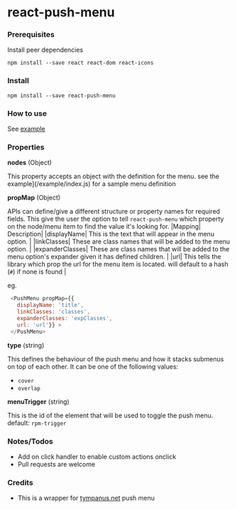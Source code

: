 # react-push-menu

### Prerequisites

Install peer dependencies

`npm install --save react react-dom react-icons`

### Install

`npm install --save react-push-menu`

### How to use

See [example](example/index.js)

### Properties

**nodes** (Object)

This property accepts an object with the definition for the menu. see the example](/example/index.js) for a sample menu definition

**propMap** (Object)

APIs can define/give a different structure or property names for required fields.
This give the user the option to tell `react-push-menu` which property on the node/menu item to find the value it's looking for.
|Mapping| Description|
|displayName| This is the text that will appear in the menu option. |
|linkClasses| These are class names that will be added to the menu option. |
|expanderClasses| These are class names that will be added to the menu option's expander given it has defined children. |
|url| This tells the library which prop the url for the menu item is located. will default to a hash (`#`) if none is found |

eg.

```js
 <PushMenu propMap={{
   displayName: 'title',
   linkClasses: 'classes',
   expanderClasses: 'expClasses',
   url: 'url'}} >
 </PushMenu>
```

**type** (string)

This defines the behaviour of the push menu and how it stacks submenus on top of each other.
It can be one of the following values:
- `cover`
- `overlap`

**menuTrigger** (string)

This is the id of the element that will be used to toggle the push menu.
default: `rpm-trigger`

### Notes/Todos
- Add on click handler to enable custom actions onclick
- Pull requests are welcome

### Credits
- This is a wrapper for [tympanus.net](https://tympanus.net/Development/MultiLevelPushMenu) push menu
